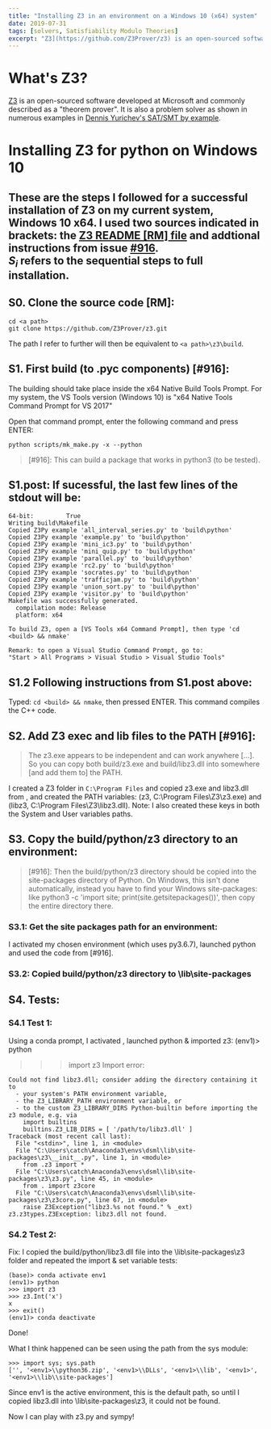 ```yaml
---
title: "Installing Z3 in an environment on a Windows 10 (x64) system"
date: 2019-07-31
tags: [solvers, Satisfiability Modulo Theories]
excerpt: "Z3](https://github.com/Z3Prover/z3) is an open-sourced software developed at Microsoft and commonly described as a "theorem prover". It is also a problem solver..."
---
```


# What's Z3?

[Z3](https://github.com/Z3Prover/z3) is an open-sourced software developed at Microsoft and commonly described as a "theorem prover". It is also a problem solver as shown in numerous examples in [Dennis Yurichev's SAT/SMT by example](https://yurichev.com/writings/SAT_SMT_by_example.pdf).

# Installing Z3 for python on Windows 10

These are the steps I followed for a successful installation of Z3 on my current system, Windows 10 x64. I used two sources indicated in brackets: the [Z3 README [RM] file](https://github.com/Z3Prover/z3/blob/master/README.md) and addtional instructions from issue [#916](https://github.com/Z3Prover/z3/issues/916).  
$S_i$ refers to the sequential steps to full installation.
---

## S0. Clone the source code [RM]:
```
cd <a path>
git clone https://github.com/Z3Prover/z3.git
```
The path <build> I refer to further will then be equivalent to `<a path>\z3\build`.  

## S1. First build (to .pyc components) [#916]:

The building should take place inside the x64 Native Build Tools Prompt.
For my system, the VS Tools version (Windows 10) is "x64 Native Tools Command Prompt for VS 2017"

Open that command prompt, enter the following command and press ENTER:
```
python scripts/mk_make.py -x --python
```
> [#916]: This can build a package that works in python3 (to be tested).  

## S1.post: If sucessful, the last few lines of the stdout will be:
```
64-bit:         True
Writing build\Makefile
Copied Z3Py example 'all_interval_series.py' to 'build\python'
Copied Z3Py example 'example.py' to 'build\python'
Copied Z3Py example 'mini_ic3.py' to 'build\python'
Copied Z3Py example 'mini_quip.py' to 'build\python'
Copied Z3Py example 'parallel.py' to 'build\python'
Copied Z3Py example 'rc2.py' to 'build\python'
Copied Z3Py example 'socrates.py' to 'build\python'
Copied Z3Py example 'trafficjam.py' to 'build\python'
Copied Z3Py example 'union_sort.py' to 'build\python'
Copied Z3Py example 'visitor.py' to 'build\python'
Makefile was successfully generated.
  compilation mode: Release
  platform: x64

To build Z3, open a [VS Tools x64 Command Prompt], then type 'cd <build> && nmake'

Remark: to open a Visual Studio Command Prompt, go to:  
"Start > All Programs > Visual Studio > Visual Studio Tools"
```
## S1.2 Following instructions from S1.post above:

Typed: `cd <build> && nmake`, then pressed ENTER.
This command compiles the C++ code.  


## S2. Add Z3 exec and lib files to the PATH [#916]:
 
> The z3.exe appears to be independent and can work anywhere [...]. So you can copy both build/z3.exe and build/libz3.dll into somewhere [and add them to] the PATH.  

I created a Z3 folder in `C:\Program Files` and copied z3.exe and libz3.dll from <build>, and created the PATH variables: (z3, C:\Program Files\Z3\z3.exe) and (libz3, C:\Program Files\Z3\libz3.dll).
Note: I also created these keys in both the System and User variables paths.

## S3. Copy the build/python/z3 directory to an environment:

> [#916]: Then the build/python/z3 directory should be copied into the site-packages directory of Python. On Windows, this isn't done automatically, instead you have to find your Windows site-packages: like python3 -c 'import site; print(site.getsitepackages())', then copy the entire directory there.


### S3.1: Get the site packages path for an environment:
I activated my chosen environment (which uses py3.6.7), launched python and used the code from [#916].  

### S3.2: Copied build/python/z3 directory to <env1>\lib\\site-packages

## S4. Tests:

### S4.1 Test 1:
Using a conda prompt, I activated <env1>, launched python & imported z3:
(env1)> python
>>> import z3
Import error:
```
Could not find libz3.dll; consider adding the directory containing it to
  - your system's PATH environment variable,
  - the Z3_LIBRARY_PATH environment variable, or
  - to the custom Z3_LIBRARY_DIRS Python-builtin before importing the z3 module, e.g. via
    import builtins
    builtins.Z3_LIB_DIRS = [ '/path/to/libz3.dll' ]
Traceback (most recent call last):
  File "<stdin>", line 1, in <module>
  File "C:\Users\catch\Anaconda3\envs\dsml\lib\site-packages\z3\__init__.py", line 1, in <module>
    from .z3 import *
  File "C:\Users\catch\Anaconda3\envs\dsml\lib\site-packages\z3\z3.py", line 45, in <module>
    from . import z3core
  File "C:\Users\catch\Anaconda3\envs\dsml\lib\site-packages\z3\z3core.py", line 67, in <module>
    raise Z3Exception("libz3.%s not found." % _ext)
z3.z3types.Z3Exception: libz3.dll not found.
```
### S4.2 Test 2:
Fix: I copied the build/python/libz3.dll file into the <env1>\lib\\site-packages\z3 folder and repeated the import & set variable tests:
```
(base)> conda activate env1
(env1)> python
>>> import z3
>>> z3.Int('x')
x
>>> exit()
(env1)> conda deactivate
```
Done!

What I think happened can be seen using the path from the sys module:
```
>>> import sys; sys.path
['', '<env1>\\python36.zip', '<env1>\\DLLs', '<env1>\\lib', '<env1>', '<env1>\\lib\\site-packages']
```
Since env1 is the active environment, this is the default path, so until I copied libz3.dll into <env1>\lib\\site-packages\z3, it could not be found.


Now I can play with z3.py and sympy!



